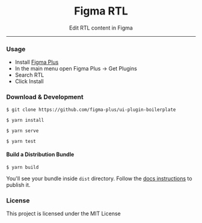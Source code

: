 <h1 align="center"> Figma RTL </h1>

<p align="center"> Edit RTL content in Figma </p>

<hr/>

<h3> Usage </h3>

- Install [Figma Plus](figmaplus.com)
- In the main menu open Figma Plus -> Get Plugins
- Search RTL
- Click Install

<h3> Download & Development </h3>

```shell
$ git clone https://github.com/figma-plus/ui-plugin-boilerplate
```

```shell
$ yarn install
```

```shell
$ yarn serve
```

```shell
$ yarn test
```

<h4> Build a Distribution Bundle </h4>

```shell
$ yarn build
```

You'll see your bundle inside `dist` directory.
Follow the <a href="https://docs.figmaplus.com/#/developerGuide/publish">docs instructions</a> to publish it.

<h3>License</h3>

This project is licensed under the MIT License
